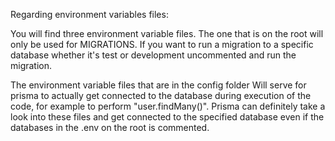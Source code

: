 Regarding environment variables files:

You will find three environment variable files.
The one that is on the root will only be used for MIGRATIONS.
If you want to run a migration to a specific database whether it's test or development uncommented and run the migration.

The environment variable files that are in the config folder Will serve for prisma to actually get connected to the database during execution of the code, for example to perform "user.findMany()".
Prisma can definitely take a look into these files and get connected to the specified database even if the databases in the .env on the root is commented.